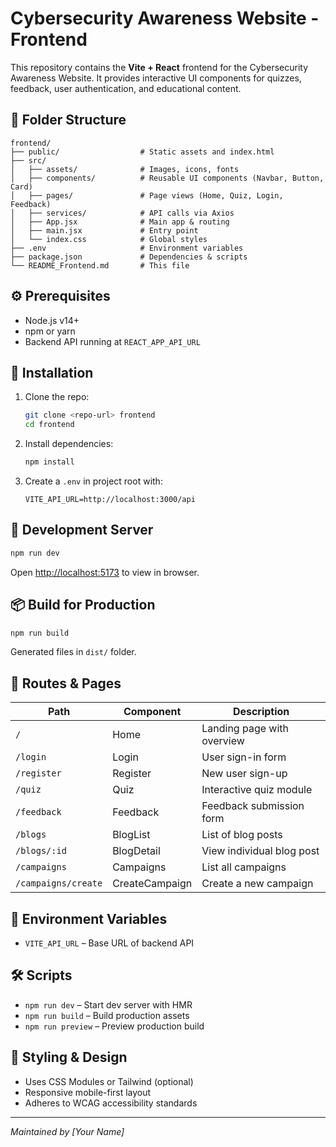 # Cybersecurity Awareness Website - Frontend

This repository contains the **Vite + React** frontend for the Cybersecurity Awareness Website. It provides interactive UI components for quizzes, feedback, user authentication, and educational content.

## 📁 Folder Structure

```
frontend/
├── public/                  # Static assets and index.html
├── src/
│   ├── assets/              # Images, icons, fonts
│   ├── components/          # Reusable UI components (Navbar, Button, Card)
│   ├── pages/               # Page views (Home, Quiz, Login, Feedback)
│   ├── services/            # API calls via Axios
│   ├── App.jsx              # Main app & routing
│   ├── main.jsx             # Entry point
│   └── index.css            # Global styles
├── .env                     # Environment variables
├── package.json             # Dependencies & scripts
└── README_Frontend.md       # This file
```

## ⚙️ Prerequisites

* Node.js v14+
* npm or yarn
* Backend API running at `REACT_APP_API_URL`

## 🔧 Installation

1. Clone the repo:

   ```bash
   git clone <repo-url> frontend
   cd frontend
   ```
2. Install dependencies:

   ```bash
   npm install
   ```
3. Create a `.env` in project root with:

   ```env
   VITE_API_URL=http://localhost:3000/api
   ```

## 🚀 Development Server

```bash
npm run dev
```

Open [http://localhost:5173](http://localhost:5173) to view in browser.

## 📦 Build for Production

```bash
npm run build
```

Generated files in `dist/` folder.

## 🔗 Routes & Pages

| Path         | Component  | Description                |
| ------------ | ---------- | -------------------------- |
| `/`          | Home       | Landing page with overview |
| `/login`     | Login      | User sign-in form          |
| `/register`  | Register   | New user sign-up           |
| `/quiz`      | Quiz       | Interactive quiz module    |
| `/feedback`  | Feedback   | Feedback submission form   |
| `/blogs`     | BlogList   | List of blog posts         |
| `/blogs/:id` | BlogDetail | View individual blog post  |
| `/campaigns` | Campaigns  | List all campaigns |
| `/campaigns/create` | CreateCampaign | Create a new campaign |

## 🔄 Environment Variables

* `VITE_API_URL` – Base URL of backend API

## 🛠️ Scripts

* `npm run dev` – Start dev server with HMR
* `npm run build` – Build production assets
* `npm run preview` – Preview production build

## 🎨 Styling & Design

* Uses CSS Modules or Tailwind (optional)
* Responsive mobile-first layout
* Adheres to WCAG accessibility standards

---

*Maintained by \[Your Name]*
